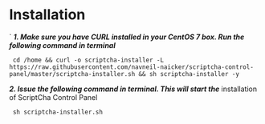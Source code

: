 # Installation

` ***1. Make sure you have CURL installed in your CentOS 7 box. Run the following command in terminal***

     cd /home && curl -o scriptcha-installer -L https://raw.githubusercontent.com/navneil-naicker/scriptcha-control-panel/master/scriptcha-installer.sh && sh scriptcha-installer -y

 ***2. Issue the following command in terminal. This will start the*** installation of ScriptCha Control Panel

     sh scriptcha-installer.sh
